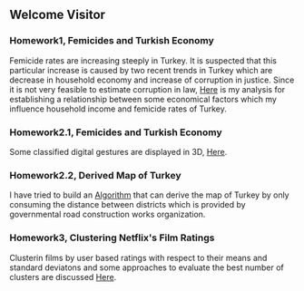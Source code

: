## Welcome Visitor



### Homework1, Femicides and Turkish Economy
Femicide rates are increasing steeply in Turkey. It is suspected that this particular increase is caused by two recent trends in Turkey which are decrease in household economy and increase of corruption in justice. Since it is not very feasible to estimate corruption in law, [Here](https://github.com/Han-Droidd/ETM-Projects/blob/main/ETM58D%2C%20Femicides%20and%20The%20Economy.ipynb) is my analysis for establishing a relationship between some economical factors which my influence household income and femicide rates of Turkey.


### Homework2.1, Femicides and Turkish Economy
Some classified digital gestures are displayed in 3D, [Here](https://github.com/Han-Droidd/ETM-Projects/blob/main/ETM58D%2C%20Visualizing%20Digital%20Gestures.ipynb).


### Homework2.2, Derived Map of Turkey
I have tried to build an [Algorithm](https://github.com/Han-Droidd/ETM-Projects/blob/main/ETM58D%2C%20Derived%20Map%20of%20Turkey.ipynb) that can derive the map of Turkey by only consuming the distance between districts which is provided by governmental road construction works organization.


### Homework3, Clustering Netflix's Film Ratings
Clusterin films by user based ratings with respect to their means and standard deviatons and some approaches to evaluate the best number of clusters are discussed [Here](https://github.com/Han-Droidd/ETM-Projects/blob/main/ETM58D%2C%20Clustering%20Netflix's%20Film%20Ratings.ipynb).
